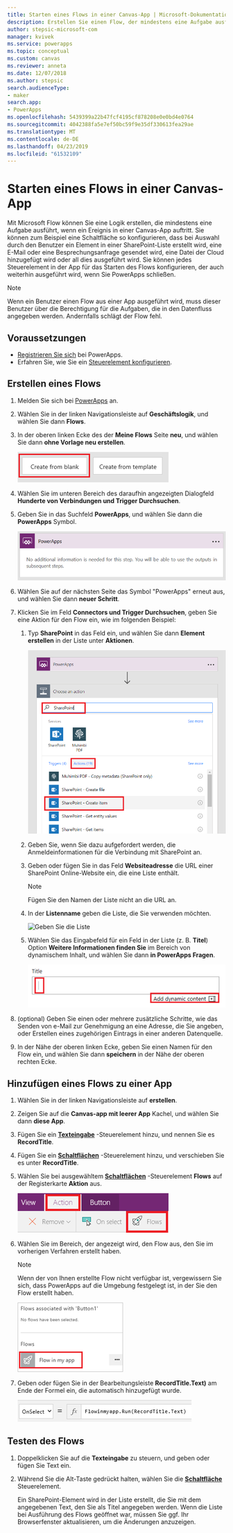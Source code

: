 ```yaml
---
title: Starten eines Flows in einer Canvas-App | Microsoft-Dokumentation
description: Erstellen Sie einen Flow, der mindestens eine Aufgabe ausführt, wenn ein Ereignis in einer Canvas-App auftritt, z.B. wenn ein Benutzer eine Schaltfläche auswählt.
author: stepsic-microsoft-com
manager: kvivek
ms.service: powerapps
ms.topic: conceptual
ms.custom: canvas
ms.reviewer: anneta
ms.date: 12/07/2018
ms.author: stepsic
search.audienceType:
- maker
search.app:
- PowerApps
ms.openlocfilehash: 5439399a22b47fcf4195cf878208e0e0bd4e0764
ms.sourcegitcommit: 4042388fa5e7ef50bc59f9e35df330613fea29ae
ms.translationtype: MT
ms.contentlocale: de-DE
ms.lasthandoff: 04/23/2019
ms.locfileid: "61532109"
---
```

# <a name="start-a-flow-in-a-canvas-app"></a>Starten eines Flows in einer Canvas-App

Mit Microsoft Flow können Sie eine Logik erstellen, die mindestens eine Aufgabe ausführt, wenn ein Ereignis in einer Canvas-App auftritt. Sie können zum Beispiel eine Schaltfläche so konfigurieren, dass bei Auswahl durch den Benutzer ein Element in einer SharePoint-Liste erstellt wird, eine E-Mail oder eine Besprechungsanfrage gesendet wird, eine Datei der Cloud hinzugefügt wird oder all dies ausgeführt wird. Sie können jedes Steuerelement in der App für das Starten des Flows konfigurieren, der auch weiterhin ausgeführt wird, wenn Sie PowerApps schließen.

> [!NOTE]
> Wenn ein Benutzer einen Flow aus einer App ausgeführt wird, muss dieser Benutzer über die Berechtigung für die Aufgaben, die in den Datenfluss angegeben werden. Andernfalls schlägt der Flow fehl.

## <a name="prerequisites"></a>Voraussetzungen

- [Registrieren Sie sich](../signup-for-powerapps.md) bei PowerApps.
- Erfahren Sie, wie Sie ein [Steuerelement konfigurieren](add-configure-controls.md).

## <a name="create-a-flow"></a>Erstellen eines Flows

1. Melden Sie sich bei [PowerApps](http://web.powerapps.com?utm_source=padocs&utm_medium=linkinadoc&utm_campaign=referralsfromdoc) an.

1. Wählen Sie in der linken Navigationsleiste auf **Geschäftslogik**, und wählen Sie dann **Flows**.

1. In der oberen linken Ecke des der **Meine Flows** Seite **neu**, und wählen Sie dann **ohne Vorlage neu erstellen**.

    ![Option, um einen Flow ohne Vorlage zu erstellen](./media/using-logic-flows/create-from-blank.png)

1. Wählen Sie im unteren Bereich des daraufhin angezeigten Dialogfeld **Hunderte von Verbindungen und Trigger Durchsuchen**.

1. Geben Sie in das Suchfeld **PowerApps**, und wählen Sie dann die **PowerApps** Symbol.

    ![Erstellen eines Triggers für PowerApps](./media/using-logic-flows/set-trigger.png)
    
1. Wählen Sie auf der nächsten Seite das Symbol "PowerApps" erneut aus, und wählen Sie dann **neuer Schritt**.

1. Klicken Sie im Feld **Connectors und Trigger Durchsuchen**, geben Sie eine Aktion für den Flow ein, wie im folgenden Beispiel:

   1. Typ **SharePoint** in das Feld ein, und wählen Sie dann **Element erstellen** in der Liste unter **Aktionen**.

       ![Option zum Erstellen eines SharePoint-Elements](./media/using-logic-flows/create-sharepoint-item.png)

   1. Geben Sie, wenn Sie dazu aufgefordert werden, die Anmeldeinformationen für die Verbindung mit SharePoint an.

   1. Geben oder fügen Sie in das Feld **Websiteadresse** die URL einer SharePoint Online-Website ein, die eine Liste enthält.

       > [!NOTE]
       > Fügen Sie den Namen der Liste nicht an die URL an.

   1. In der **Listenname** geben die Liste, die Sie verwenden möchten.
   
       ![Geben Sie die Liste](./media/using-logic-flows/list-fields.png)

   1. Wählen Sie das Eingabefeld für ein Feld in der Liste (z. B. **Titel**) Option **Weitere Informationen finden Sie** im Bereich von dynamischem Inhalt, und wählen Sie dann **in PowerApps Fragen**. 

       ![Hinzufügen von „In PowerApps fragen“ zum Feld „Titel“](./media/using-logic-flows/ask-in-powerapps.png)

1. (optional) Geben Sie einen oder mehrere zusätzliche Schritte, wie das Senden von e-Mail zur Genehmigung an eine Adresse, die Sie angeben, oder Erstellen eines zugehörigen Eintrags in einer anderen Datenquelle.

1. In der Nähe der oberen linken Ecke, geben Sie einen Namen für den Flow ein, und wählen Sie dann **speichern** in der Nähe der oberen rechten Ecke.

## <a name="add-a-flow-to-an-app"></a>Hinzufügen eines Flows zu einer App
1. Wählen Sie in der linken Navigationsleiste auf **erstellen**.

1. Zeigen Sie auf die **Canvas-app mit leerer App** Kachel, und wählen Sie dann **diese App**.

1. Fügen Sie ein **[Texteingabe](controls/control-text-input.md)** -Steuerelement hinzu, und nennen Sie es **RecordTitle**.

1. Fügen Sie ein **[Schaltflächen](controls/control-button.md)** -Steuerelement hinzu, und verschieben Sie es unter **RecordTitle**.

1. Wählen Sie bei ausgewähltem **[Schaltflächen](controls/control-button.md)** -Steuerelement **Flows** auf der Registerkarte **Aktion** aus.

    ![Option „Flows“ auf der Registerkarte „Aktion“](./media/using-logic-flows/action-tab.png)

1. Wählen Sie im Bereich, der angezeigt wird, den Flow aus, den Sie im vorherigen Verfahren erstellt haben.

    > [!NOTE]
   > Wenn der von Ihnen erstellte Flow nicht verfügbar ist, vergewissern Sie sich, dass PowerApps auf die Umgebung festgelegt ist, in der Sie den Flow erstellt haben.

    ![Hinzufügen eines Flows aus dem Bereich „Anpassung“](./media/using-logic-flows/add-flow-from-pane.png)

1. Geben oder fügen Sie in der Bearbeitungsleiste **RecordTitle.Text)** am Ende der Formel ein, die automatisch hinzugefügt wurde.

    ![OnSelect-Eigenschaft, die den Flow enthält](./media/using-logic-flows/onselect-with-flow.png)

## <a name="test-the-flow"></a>Testen des Flows
1. Doppelklicken Sie auf die **Texteingabe** zu steuern, und geben oder fügen Sie Text ein.

1. Während Sie die Alt-Taste gedrückt halten, wählen Sie die **[Schaltfläche](controls/control-button.md)** Steuerelement.

    Ein SharePoint-Element wird in der Liste erstellt, die Sie mit dem angegebenen Text, den Sie als Titel angegeben werden. Wenn die Liste bei Ausführung des Flows geöffnet war, müssen Sie ggf. Ihr Browserfenster aktualisieren, um die Änderungen anzuzeigen.
